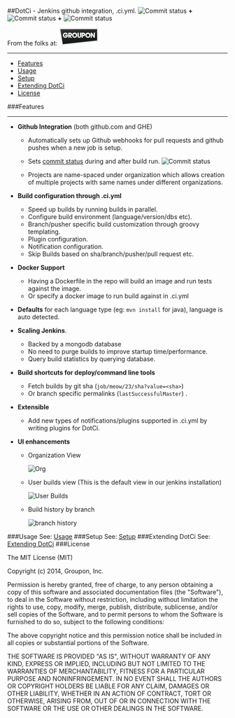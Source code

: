 ##DotCi - Jenkins github integration, .ci.yml.
 ![Commit status](docs/screenshots/logos/jenkins.png) **+** ![Commit status](docs/screenshots/logos/github.png) **+** ![Commit status](docs/screenshots/logos/docker.png)

From the folks at:
![Commit status](docs/screenshots/logos/groupon.png)
***
 - [Features](#features)
 - [Usage](docs/Usage.md)
 - [Setup](docs/Setup.md)
 - [Extending DotCi](docs/Extending.md)
 - [License](#license)

###Features
***
 * **Github Integration** (both github.com and GHE)
    - Automatically sets up Github webhooks for pull requests and github pushes when a new job is setup.
    - Sets [commit status](https://github.com/blog/1227-commit-status-api) during and after build run.
      ![Commit status](docs/screenshots/commit-status.png)

    - Projects are name-spaced under organization which allows creation of multiple projects with same names under different organizations.


 * **Build configuration through .ci.yml**  
    * Speed up builds by running builds in parallel.
    * Configure build environment (language/version/dbs etc).
    * Branch/pusher specific build customization through groovy templating.
    * Plugin configuration.
    * Notification configuration.
    * Skip Builds based on sha/branch/pusher/pull request etc.


 * **Docker Support**
    * Having a Dockerfile in the repo will build an image and run tests against the image.
    * Or specify a docker image to run build against in .ci.yml

 * **Defaults** for each language type (eg: ``mvn install`` for java), language is auto detected.

 * **Scaling Jenkins**.
   * Backed by a mongodb database
   * No need to purge builds to improve startup time/performance.
   * Query build statistics by querying database.
 * **Build shortcuts for deploy/command line tools**
   * Fetch builds by git sha (`job/meow/23/sha?value=<sha>`)
   * Or branch specific permalinks (`lastSuccessfulMaster`) .

 * **Extensible**
   * Add new types of notifications/plugins supported in .ci.yml by writing plugins for DotCi.

 * **UI enhancements**
   * Organization View

     ![Org](docs/screenshots/org-view.png)
   * User builds view (This is the default view in our jenkins installation)

     ![User Builds](docs/screenshots/user-view.png)
   * Build history by branch

     ![branch history](docs/screenshots/branch-view.png)

 ###Usage
   See: [Usage](docs/Usage.md)
###Setup
   See:  [Setup](docs/Setup.md)
###Extending DotCi
 See: [Extending DotCi](docs/Extending.md)
###License

The MIT License (MIT)

Copyright (c) 2014, Groupon, Inc.

Permission is hereby granted, free of charge, to any person obtaining a copy
of this software and associated documentation files (the "Software"), to deal
in the Software without restriction, including without limitation the rights
to use, copy, modify, merge, publish, distribute, sublicense, and/or sell
copies of the Software, and to permit persons to whom the Software is
furnished to do so, subject to the following conditions:

The above copyright notice and this permission notice shall be included in
all copies or substantial portions of the Software.

THE SOFTWARE IS PROVIDED "AS IS", WITHOUT WARRANTY OF ANY KIND, EXPRESS OR
IMPLIED, INCLUDING BUT NOT LIMITED TO THE WARRANTIES OF MERCHANTABILITY,
FITNESS FOR A PARTICULAR PURPOSE AND NONINFRINGEMENT. IN NO EVENT SHALL THE
AUTHORS OR COPYRIGHT HOLDERS BE LIABLE FOR ANY CLAIM, DAMAGES OR OTHER
LIABILITY, WHETHER IN AN ACTION OF CONTRACT, TORT OR OTHERWISE, ARISING FROM,
OUT OF OR IN CONNECTION WITH THE SOFTWARE OR THE USE OR OTHER DEALINGS IN
THE SOFTWARE.

